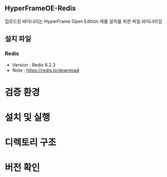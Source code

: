 ## HyperFrameOE-Redis

업로드된 바이너리는 HyperFrame Open Edition 제품 설치를 위한 파일 바이너리임

## 설치 파일

### Redis

* Version : Redis 6.2.3
* Note : https://redis.io/download

# 검증 환경

# 설치 및 실행

# 디렉토리 구조

# 버전 확인
